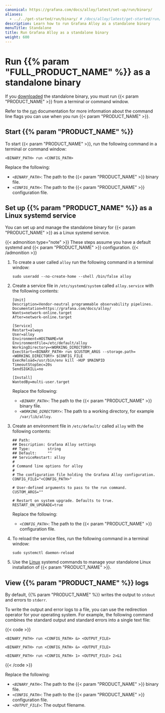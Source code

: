 ```yaml
---
canonical: https://grafana.com/docs/alloy/latest/set-up/run/binary/
aliases:
  - ../../get-started/run/binary/ # /docs/alloy/latest/get-started/run/binary/
description: Learn how to run Grafana Alloy as a standalone binary
menuTitle: Standalone
title: Run Grafana Alloy as a standalone binary
weight: 600
---
```


# Run {{% param "FULL_PRODUCT_NAME" %}} as a standalone binary

If you [downloaded][InstallBinary] the standalone binary, you must run {{< param "PRODUCT_NAME" >}} from a terminal or command window.

Refer to the [run][] documentation for more information about the command line flags you can use when you run {{< param "PRODUCT_NAME" >}}.

## Start {{% param "PRODUCT_NAME" %}}

To start {{< param "PRODUCT_NAME" >}}, run the following command in a terminal or command window:

```shell
<BINARY_PATH> run <CONFIG_PATH>
```

Replace the following:

- _`<BINARY_PATH>`_: The path to the {{< param "PRODUCT_NAME" >}} binary file.
- _`<CONFIG_PATH>`_: The path to the {{< param "PRODUCT_NAME" >}} configuration file.

## Set up {{% param "PRODUCT_NAME" %}} as a Linux systemd service

You can set up and manage the standalone binary for {{< param "PRODUCT_NAME" >}} as a Linux systemd service.

{{< admonition type="note" >}}
These steps assume you have a default systemd and {{< param "PRODUCT_NAME" >}} configuration.
{{< /admonition >}}

1. To create a user called `alloy` run the following command in a terminal window:

   ```shell
   sudo useradd --no-create-home --shell /bin/false alloy
   ```

1. Create a service file in `/etc/systemd/system` called `alloy.service` with the following contents:

   ```systemd
   [Unit]
   Description=Vendor-neutral programmable observability pipelines.
   Documentation=https://grafana.com/docs/alloy/
   Wants=network-online.target
   After=network-online.target

   [Service]
   Restart=always
   User=alloy
   Environment=HOSTNAME=%H
   EnvironmentFile=/etc/default/alloy
   WorkingDirectory=<WORKING_DIRECTORY>
   ExecStart=<BINARY_PATH> run $CUSTOM_ARGS --storage.path=<WORKING_DIRECTORY> $CONFIG_FILE
   ExecReload=/usr/bin/env kill -HUP $MAINPID
   TimeoutStopSec=20s
   SendSIGKILL=no

   [Install]
   WantedBy=multi-user.target
   ```

   Replace the following:

   - _`<BINARY_PATH>`_: The path to the {{< param "PRODUCT_NAME" >}} binary file.
   - _`<WORKING_DIRECTORY>`_: The path to a working directory, for example `/var/lib/alloy`.

1. Create an environment file in `/etc/default/` called `alloy` with the following contents:

   ```shell
   ## Path:
   ## Description: Grafana Alloy settings
   ## Type:        string
   ## Default:     ""
   ## ServiceRestart: alloy
   #
   # Command line options for alloy
   #
   # The configuration file holding the Grafana Alloy configuration.
   CONFIG_FILE="<CONFIG_PATH>"

   # User-defined arguments to pass to the run command.
   CUSTOM_ARGS=""

   # Restart on system upgrade. Defaults to true.
   RESTART_ON_UPGRADE=true
   ```

   Replace the following:

   - _`<CONFIG_PATH>`_: The path to the {{< param "PRODUCT_NAME" >}} configuration file.

1. To reload the service files, run the following command in a terminal window:

   ```shell
   sudo systemctl daemon-reload
   ```

1. Use the [Linux][StartLinux] systemd commands to manage your standalone Linux installation of {{< param "PRODUCT_NAME" >}}.

## View {{% param "PRODUCT_NAME" %}} logs

By default, {{% param "PRODUCT_NAME" %}} writes the output to `stdout` and errors to `stderr`.

To write the output and error logs to a file, you can use the redirection operator for your operating system. For example, the following command combines the standard output and standard errors into a single text file:

{{< code >}}

```linux
<BINARY_PATH> run <CONFIG_PATH> &> <OUTPUT_FILE>
```

```macos
<BINARY_PATH> run <CONFIG_PATH> &> <OUTPUT_FILE>
```

```windows
<BINARY_PATH> run <CONFIG_PATH> 1> <OUTPUT_FILE> 2>&1
```

{{< /code >}}

Replace the following:

- _`<BINARY_PATH>`_: The path to the {{< param "PRODUCT_NAME" >}} binary file.
- _`<CONFIG_PATH>`_: The path to the {{< param "PRODUCT_NAME" >}} configuration file.
- _`<OUTPUT_FILE>`_: The output filename.

[InstallBinary]: ../../install/binary/
[StartLinux]: ../linux/
[run]: ../../../reference/cli/run/
